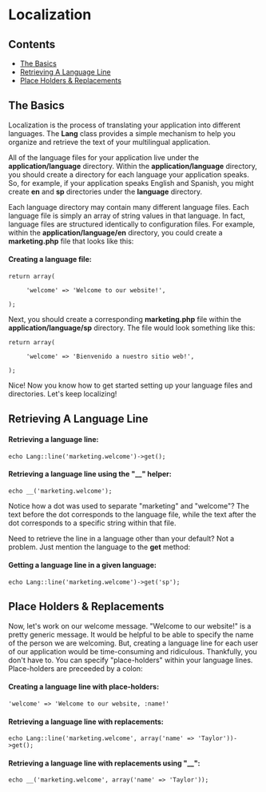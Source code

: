 # Localization

## Contents

- [The Basics](#the-basics)
- [Retrieving A Language Line](#get)
- [Place Holders & Replacements](#replace)

<a name="the-basics"></a>
## The Basics

Localization is the process of translating your application into different languages. The **Lang** class provides a simple mechanism to help you organize and retrieve the text of your multilingual application.

All of the language files for your application live under the **application/language** directory. Within the **application/language** directory, you should create a directory for each language your application speaks. So, for example, if your application speaks English and Spanish, you might create **en** and **sp** directories under the **language** directory.

Each language directory may contain many different language files. Each language file is simply an array of string values in that language. In fact, language files are structured identically to configuration files. For example, within the **application/language/en** directory, you could create a **marketing.php** file that looks like this:

#### Creating a language file:

	return array(

	     'welcome' => 'Welcome to our website!',

	);

Next, you should create a corresponding **marketing.php** file within the **application/language/sp** directory. The file would look something like this:

	return array(

	     'welcome' => 'Bienvenido a nuestro sitio web!',

	);

Nice! Now you know how to get started setting up your language files and directories. Let's keep localizing!

<a name="get"></a>
## Retrieving A Language Line

#### Retrieving a language line:

	echo Lang::line('marketing.welcome')->get();

#### Retrieving a language line using the "__" helper:

	echo __('marketing.welcome');

Notice how a dot was used to separate "marketing" and "welcome"? The text before the dot corresponds to the language file, while the text after the dot corresponds to a specific string within that file.

Need to retrieve the line in a language other than your default? Not a problem. Just mention the language to the **get** method:

#### Getting a language line in a given language:

	echo Lang::line('marketing.welcome')->get('sp');

<a name="replace"></a>
## Place Holders & Replacements

Now, let's work on our welcome message. "Welcome to our website!" is a pretty generic message. It would be helpful to be able to specify the name of the person we are welcoming. But, creating a language line for each user of our application would be time-consuming and ridiculous. Thankfully, you don't have to. You can specify "place-holders" within your language lines. Place-holders are preceeded by a colon:

#### Creating a language line with place-holders:

	'welcome' => 'Welcome to our website, :name!'

#### Retrieving a language line with replacements:

	echo Lang::line('marketing.welcome', array('name' => 'Taylor'))->get();

#### Retrieving a language line with replacements using "__":

	echo __('marketing.welcome', array('name' => 'Taylor'));